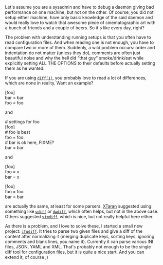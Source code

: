 <html><body><p>Let's assume you are a sysadmin and have to debug a daemon giving bad performance on one machine, but not on the other. Of course, you did not setup either machine, have only basic knowledge of the said daemon and would really love to watch that awesome piece of cinematographic art with a bunch of friends and a couple of beers. So it's like every day, right?</p>
<p>The problem with understanding running setups is that you often have to read configuration files. And when reading one is not enough, you have to compare two or more of them. Suddenly, a wild problem occurs: order and indentation do not matter (unless they do), comments are often just beautiful noise and why the hell did "that guy" smoke/drink/eat while explicitly setting ALL THE OPTIONS to their defaults before actually setting them as he wanted.</p>
<p>If you are using <a href="https://www.gnu.org/software/diffutils/"><code>diff(1)</code></a>, you probably love to read a lot of differences, which are none in reality. Want an example?</p>
<p>[foo]<br>
   bar = bar<br>
   foo = foo</p>
<p>and</p>
<p># settings for foo<br>
   [foo]<br>
   # foo is best<br>
   foo = foo<br>
   # bar is ok here, FIXME?<br>
   bar = bar</p>
<p>and</p>
<p>[foo]<br>
   foo = x<br>
   bar = x<br></p>
<p>[foo]<br>
   foo = foo<br>
   bar = bar</p>
<p>are actually the same, at least for some parsers. <a href="http://noone.org/blog">XTaran</a> suggested using something like <a href="https://www.gnu.org/software/wdiff/"><code>wdiff</code></a> or <a href="http://os.ghalkes.nl/dwdiff.html"><code>dwdiff</code></a>, which often helps, but not in the above case. Others suggested <a href="http://vimdoc.sourceforge.net/htmldoc/diff.html"><code>vimdiff</code></a>, which is nice, but not really helpful here either.</p>
<p>As there is a problem, and I love to solve these, I started a small new project: <a href="https://github.com/evgeni/cfgdiff"><code>cfgdiff</code></a>. It tries to parse two given files and give a diff of the content after normalizing it (merging duplicate keys, sorting keys, ignoring comments and blank lines, you name it). Currently it can parse various INI files, JSON, YAML and XML. That's probably not enough to be the single diff tool for configuration files, but it is quite a nice start. And you can extend it, of course ;)</p>
</body></html>